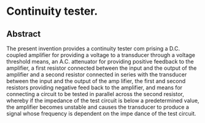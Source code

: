 # Continuity tester.

## Abstract
The present invention provides a continuity tester com prising a D.C. coupled amplifier for providing a voltage to a transducer through a voltage threshold means, an A.C. attenuator for providing positive feedback to the amplifier, a first resistor connected between the input and the output of the amplifier and a second resistor connected in series with the transducer between the input and the output of the amp lifier, the first and second resistors providing negative feed back to the amplifier, and means for connecting a circuit to be tested in parallel across the second resistor, whereby if the impedance of the test circuit is below a predetermined value, the amplifier becomes unstable and causes the transducer to produce a signal whose frequency is dependent on the impe dance of the test circuit.